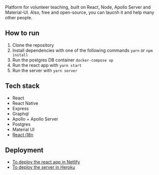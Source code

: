 Platform for volunteer teaching, built on React, Node, Apollo Server and Material-UI.
Also, free and open-source, you can laucnh it and help many other people.

## How to run
1. Clone the repository
2. Install dependencies with one of the following commands `yarn` or `npm install`
3. Run the postgres DB container `docker-compose up`
4. Run the react app with `yarn start`
5. Run the server with `yarn server`

## Tech stack
- React
- React Native
- Express
- Graphql
- Apollo + Apollo Server
- Postgres
- Material UI
- [React i18n](https://react.i18next.com/)

## Deployment
- [To deploy the react app in Netlify](https://www.netlify.com/blog/2016/07/22/deploy-react-apps-in-less-than-30-seconds/)
- [To deploy the server in Heroku](https://devcenter.heroku.com/articles/getting-started-with-nodejs)
